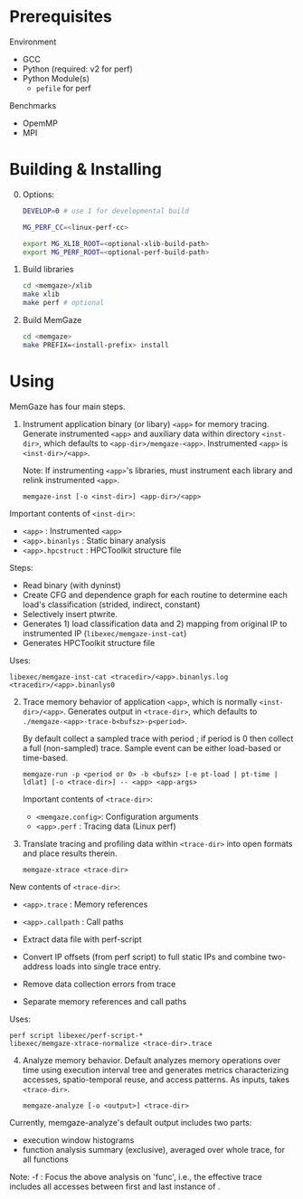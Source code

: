 <!-- -*-Mode: markdown;-*- -->
<!-- $Id$ -->


Prerequisites
=============================================================================

Environment
  - GCC
  - Python (required: v2 for perf)
  - Python Module(s)
    - `pefile` for perf

Benchmarks
  - OpemMP
  - MPI

Building & Installing
=============================================================================


0. Options:
   ```sh
   DEVELOP=0 # use 1 for developmental build

   MG_PERF_CC=<linux-perf-cc>
   
   export MG_XLIB_ROOT=<optional-xlib-build-path>
   export MG_PERF_ROOT=<optional-perf-build-path>
   ```

1. Build libraries
   ```sh
   cd <memgaze>/xlib
   make xlib
   make perf # optional
   ```
  

2. Build MemGaze
   ```sh
   cd <memgaze>
   make PREFIX=<install-prefix> install
   ```


Using
=============================================================================

MemGaze has four main steps.

1. Instrument application binary (or libary) `<app>` for memory
   tracing. Generate instrumented `<app>` and auxiliary data within
   directory `<inst-dir>`, which defaults to
   `<app-dir>/memgaze-<app>`. Instrumented `<app>` is
   `<inst-dir>/<app>`.
   
   Note: If instrumenting `<app>`'s libraries, must instrument each
   library and relink instrumented `<app>`.

   ```
   memgaze-inst [-o <inst-dir>] <app-dir>/<app>
   ```

  Important contents of `<inst-dir>`:
  - `<app>`           : Instrumented `<app>`
  - `<app>.binanlys`  : Static binary analysis
  - `<app>.hpcstruct` : HPCToolkit structure file

  Steps:
  - Read binary (with dyninst)
  - Create CFG and dependence graph for each routine to determine each
    load's classification (strided, indirect, constant)
  - Selectively insert ptwrite.
  - Generates 1) load classification data and 2) mapping from original
    IP to instrumented IP (`libexec/memgaze-inst-cat`)
  - Generates HPCToolkit structure file

  Uses:
  ```
  libexec/memgaze-inst-cat <tracedir>/<app>.binanlys.log <tracedir>/<app>.binanlys0
  ```


2. Trace memory behavior of application `<app>`, which is normally
   `<inst-dir>/<app>`. Generates output in `<trace-dir>`, which
   defaults to `./memgaze-<app>-trace-b<bufsz>-p<period>`.

   By default collect a sampled trace with period <period>; if period
   is 0 then collect a full (non-sampled) trace. Sample event can be
   either load-based or time-based.

   ```
   memgaze-run -p <period or 0> -b <bufsz> [-e pt-load | pt-time | ldlat] [-o <trace-dir>] -- <app> <app-args>
   ```
   
   Important contents of `<trace-dir>`:
   - `<memgaze.config>`: Configuration arguments
   - `<app>.perf`      : Tracing data (Linux perf)

3. Translate tracing and profiling data within `<trace-dir>` into open
   formats and place results therein.

   ```
   memgaze-xtrace <trace-dir>
   ```

  New contents of `<trace-dir>`:
  - `<app>.trace`    : Memory references
  - `<app>.callpath` : Call paths

  - Extract data file with perf-script
  - Convert IP offsets (from perf script) to full static IPs and combine two-address loads into single trace entry.
  - Remove data collection errors from trace
  - Separate memory references and call paths
  
  Uses:
  ```
  perf script libexec/perf-script-*
  libexec/memgaze-xtrace-normalize <trace-dir>.trace
  ```


4. Analyze memory behavior. Default analyzes memory operations over
   time using execution interval tree and generates metrics
   characterizing accesses, spatio-temporal reuse, and access
   patterns. As inputs, takes `<trace-dir>`.

   ```
   memgaze-analyze [-o <output>] <trace-dir>
   ```

  Currently, memgaze-analyze's default output includes two parts:
  - execution window histograms
  - function analysis summary (exclusive), averaged over whole trace, for all functions

   Note: -f <func>: Focus the above analysis on 'func', i.e., the effective trace includes all accesses between first and last instance of <func>.
   


